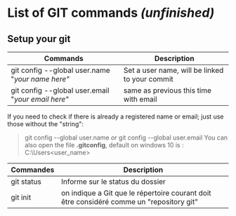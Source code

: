 List of GIT commands _(unfinished)_
==

Setup your git
--
Commands | Description
------------ | -------------
git config --global user.name "_your name here"_ | Set a user name, will be linked to your commit
git config --global user.email "_your email here"_ | same as previous this time with email

If you need to check if there is already a registered name or email; just use those without the "string":
> git config --global user.name _or_ git config --global user.email
You can also open the file **.gitconfig**, default on windows 10 is : C:\Users\<user_name>




Commandes | Description
------------ | -------------
git status | Informe sur le status du dossier
git init | on indique a Git que le répertoire courant doit être considéré comme un "repository git"


